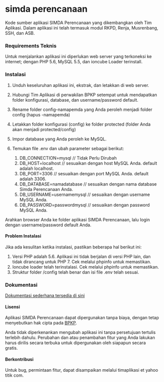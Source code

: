# simda perencanaan
Kode sumber aplikasi SIMDA Perencanaan yang dikembangkan oleh Tim Aplikasi.
Dalam aplikasi ini telah termasuk modul RKPD, Renja, Musrenbang, SSH, dan ASB.

### Requirements Teknis
Untuk menjalankan aplikasi ini diperlukan web server yang terkoneksi ke internet; dengan PHP 5.6, MySQL 5.5, dan ioncube Loader terinstall.

### Instalasi

1. Unduh keseluruhan aplikasi ini, ekstrak, dan letakkan di web server.
2. Hubungi Tim Aplikasi di perwakilan BPKP setempat untuk mendapatkan folder konfigurasi, database, dan username/password default.
3. Rename folder config-namapemda yang Anda peroleh menjadi folder config (hapus -namapemda)
4. Letakkan folder konfigurasi (config) ke folder protected (folder Anda akan menjadi protected/config)
5. Impor database yang Anda peroleh ke MySQL.
6. Temukan file .env dan ubah parameter sebagai berikut:

	1. DB_CONNECTION=mysql // Tidak Perlu Dirubah
	2. DB_HOST=localhost	// sesuaikan dengan host MySQL Anda. default adalah localhost.
	3. DB_PORT=3306 // sesuaikan dengan port MySQL Anda. default adalah 3306.
	4. DB_DATABASE=namadatabase // sesuaikan dengan nama database Simda Perencanaan Anda.
	5. DB_USERNAME=usernamemysql // sesuaikan dengan username MySQL Anda.
	6. DB_PASSWORD=passwordmysql // sesuaikan dengan password MySQL Anda.

Arahkan browser Anda ke folder aplikasi SIMDA Perencanaan, lalu login dengan username/password default Anda.

#### Problem Instalasi

Jika ada kesulitan ketika instalasi, pastikan beberapa hal berikut ini:
1. Versi PHP adalah 5.6. Aplikasi ini tidak berjalan di versi PHP lain, dan tidak dirancang untuk PHP 7. Cek melalui phpinfo untuk memastikan.
2. Ioncube loader telah terinstalasi. Cek melalui phpinfo untuk memastikan.
3. Struktur folder /config telah benar dan isi file .env telah sesuai.

### Dokumentasi

[Dokumentasi sederhana tersedia di sini](https://github.com/simda-id/simcan/wiki)


#### Lisensi
Aplikasi SIMDA Perencanaan dapat dipergunakan tanpa biaya, dengan tetap menyebutkan hak cipta pada [BPKP](http://www.simda-online.com).

Anda tidak diperkenankan mengubah aplikasi ini tanpa persetujuan tertulis terlebih dahulu. Perubahan dan atau penambahan fitur yang Anda lakukan harus dirilis secara terbuka untuk dipergunakan oleh siapapun secara gratis.

#### Berkontribusi
Untuk bug, permintaan fitur, dapat disampaikan melalui timaplikasi et yahoo titik com.
